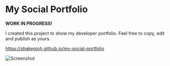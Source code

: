# My Social Portfolio

**WORK IN PROGRESS!**

I created this project to show my developer portfolio. Feel free to copy, edit and publish as yours.

https://shakegioh.github.io/my-social-portfolio

![Screenshot](https://raw.githubusercontent.com/shakegioh/my-social-portfolio/master/screenshot.png)

